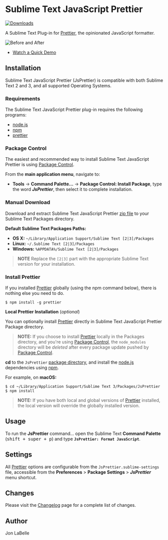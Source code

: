 # Sublime Text JavaScript Prettier

[![Downloads](https://packagecontrol.herokuapp.com/downloads/JsPrettier.svg?color=80d4cd)](https://packagecontrol.io/packages/JsPrettier)

A Sublime Text Plug-in for [Prettier], the opinionated JavaScript formatter.

![][Before and After]

- [Watch a Quick Demo]

## Installation

Sublime Text JavaScript Prettier (JsPrettier) is compatible with both Sublime
Text 2 and 3, and all supported Operating Systems.

### Requirements

The Sublime Text JavaScript Prettier plug-in requires the following programs:

- [node.js]
- [npm]
- [prettier]

### Package Control

The easiest and recommended way to install Sublime Text JavaScript Prettier is
using [Package Control].

From the **main application menu**, navigate to:

- **Tools** -> **Command Palette...** -> **Package Control: Install Package**,
type the word ***JsPrettier***, then select it to complete installation.

### Manual Download

Download and extract Sublime Text JavaScript Prettier [zip file] to your
Sublime Text Packages directory.

**Default Sublime Text Packages Paths:**
<a name="default-st-paths"></a>

* **OS X:** `~/Library/Application Support/Sublime Text [2|3]/Packages`
* **Linux:** `~/.Sublime Text [2|3]/Packages`
* **Windows:** `%APPDATA%/Sublime Text [2|3]/Packages`

> **NOTE** Replace the `[2|3]` part with the appropriate Sublime Text
> version for your installation.

### Install Prettier

If you installed [Prettier] globally (using the npm command below), there is
nothing else you need to do.

	$ npm install -g prettier

**Local Prettier Installation** (*optional*)

You can optionally install [Prettier] directly in Sublime Text JavaScript
Prettier Package directory.

> **NOTE:** If you choose to install [Prettier] locally in the Packages
> directory, and you're using [Package Control], the `node_modules` directory
> will be *deleted* after every package update pushed by [Package Control].

**cd** to the `JsPrettier` [package directory], and install the [node.js]
dependencies using [npm].

For example, on **macOS:**

	$ cd ~/Library/Application Support/Sublime Text 3/Packages/JsPrettier
	$ npm install

> **NOTE:** If you have both local and global versions of [Prettier] installed,
> the local version will override the globally installed version.

## Usage

To run the **JsPrettier** command... open the Sublime Text **Command Palette**
(<kbd>shift + super + p</kbd>) and type **`JsPrettier: Format JavaScript`**.

## Settings

All [Prettier] options are configurable from the `JsPrettier.sublime-settings`
file, accessible from the **Preferences** > **Package Settings** >
***JsPrettier*** menu shortcut.

## Changes

Please visit the [Changelog] page for a complete list of changes.

## Author

Jon LaBelle

[Before and After]: https://github.com/jonlabelle/SublimeJsPrettier/blob/master/screenshots/before_and_after.gif "Before and After"
[Watch a Quick Demo]: https://github.com/jonlabelle/SublimeJsPrettier/blob/master/screenshots/demo.gif
[Prettier]: https://github.com/jlongster/prettier
[Package Control]: https://packagecontrol.io
[node.js]: https://nodejs.org
[npm]: https://www.npmjs.com
[zip file]: https://github.com/jonlabelle/SublimeJsPrettier/archive/master.zip
[package directory]: #default-st-paths "Default Sublime Text Packages Paths"
[manual download instructions]: #manual-download
[Changelog]: https://github.com/jonlabelle/SublimeJsPrettier/blob/master/CHANGELOG.md
